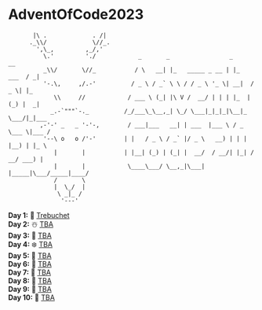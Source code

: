 # AdventOfCode2023

```
       |\ .             . /|
      ._\\/             \//_.
        ',\_,         ,_/,'
          \.'         './            _       _                 _            __   
          _\\/       \//_           / \   __| |_   _____ _ __ | |_    ___  / _|  
          '-.\,     ,/.-'          / _ \ / _` \ \ / / _ \ '_ \| __|  / _ \| |_   
             \\     //            / ___ \ (_| |\ V /  __/ | | | |_  | (_) |  _|  
            _.-`"""`-._          /_/___\_\__,_| \_/ \___|_|_|_|\__|_ \___/|_|___ 
         ,-'-' _   _ '-'-,        / ___|___   __| | ___  |___ \ / _ \___ \|___ / 
          '--\ o   o /'-'        | |   / _ \ / _` |/ _ \   __) | | | |__) | |_ \ 
             |       |           | |__| (_) | (_| |  __/  / __/| |_| / __/ ___) |
             |       |            \____\___/ \__,_|\___| |_____|\___/_____|____/ 
             /       \
             |  \_/  |
              \ _|_ /
               '---'
```

**Day 1:** 🦌 [Trebuchet](https://github.com/mzlodi/AdventOfCode2023/tree/master/Trebuchet)<br>
**Day 2:** ☃️ [TBA]()<br>
**Day 3:** 🤶 [TBA]()<br>
**Day 4:** ❄️ [TBA]()<br>
**Day 5:** 🍪 [TBA]()<br>
**Day 6:** 🥛 [TBA]()<br>
**Day 7:** 🎄 [TBA]()<br>
**Day 8:** 🎅 [TBA]()<br>
**Day 9:** 🎁 [TBA]()<br>
**Day 10:** 🌟 [TBA]()<br>
